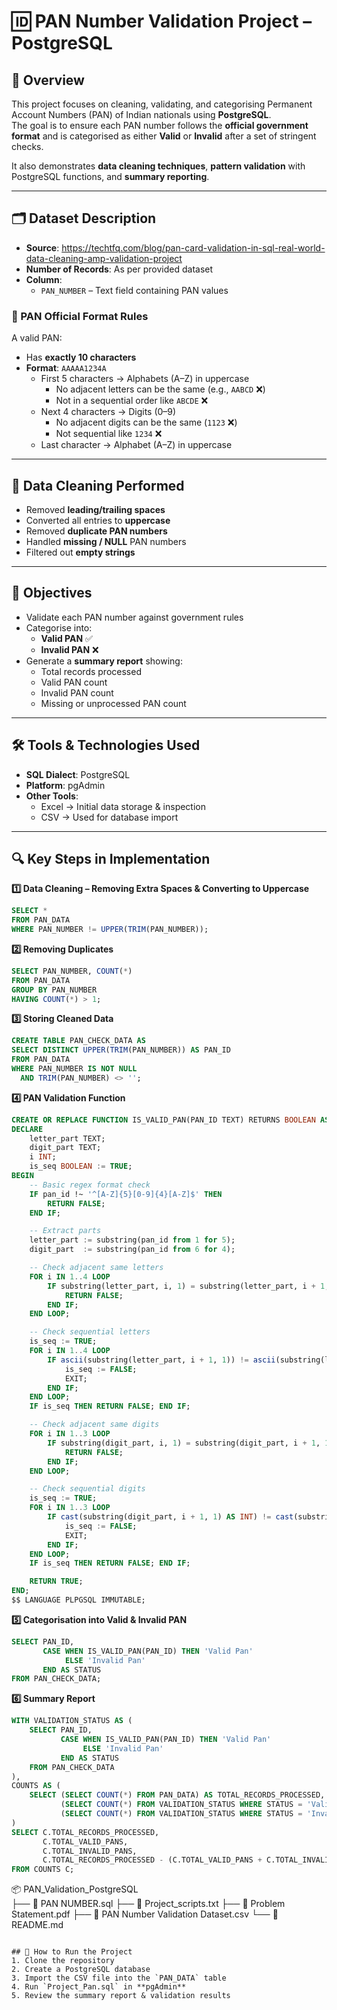 # 🆔 PAN Number Validation Project – PostgreSQL  
## 📖 Overview  
This project focuses on cleaning, validating, and categorising Permanent Account Numbers (PAN) of Indian nationals using **PostgreSQL**.  
The goal is to ensure each PAN number follows the **official government format** and is categorised as either **Valid** or **Invalid** after a set of stringent checks.  

It also demonstrates **data cleaning techniques**, **pattern validation** with PostgreSQL functions, and **summary reporting**.

---

## 🗂️ Dataset Description  
- **Source**: https://techtfq.com/blog/pan-card-validation-in-sql-real-world-data-cleaning-amp-validation-project
- **Number of Records**: As per provided dataset  
- **Column**:  
  - `PAN_NUMBER` – Text field containing PAN values  

### 📌 PAN Official Format Rules
A valid PAN:  
- Has **exactly 10 characters**  
- **Format**: `AAAAA1234A`  
  - First 5 characters → Alphabets (A–Z) in uppercase  
    - No adjacent letters can be the same (e.g., `AABCD` ❌)  
    - Not in a sequential order like `ABCDE` ❌  
  - Next 4 characters → Digits (0–9)  
    - No adjacent digits can be the same (`1123` ❌)  
    - Not sequential like `1234` ❌  
  - Last character → Alphabet (A–Z) in uppercase  

---

## 🧹 Data Cleaning Performed  
- Removed **leading/trailing spaces**  
- Converted all entries to **uppercase**  
- Removed **duplicate PAN numbers**  
- Handled **missing / NULL** PAN numbers  
- Filtered out **empty strings**  

---

## 🎯 Objectives  
- Validate each PAN number against government rules  
- Categorise into:
  - **Valid PAN** ✅  
  - **Invalid PAN** ❌  
- Generate a **summary report** showing:  
  - Total records processed  
  - Valid PAN count  
  - Invalid PAN count  
  - Missing or unprocessed PAN count  

---

## 🛠️ Tools & Technologies Used  
- **SQL Dialect**: PostgreSQL  
- **Platform**: pgAdmin  
- **Other Tools**:  
  - Excel → Initial data storage & inspection  
  - CSV → Used for database import  

---

## 🔍 Key Steps in Implementation  

**1️⃣ Data Cleaning – Removing Extra Spaces & Converting to Uppercase**  
```sql
SELECT *
FROM PAN_DATA
WHERE PAN_NUMBER != UPPER(TRIM(PAN_NUMBER));
```

**2️⃣ Removing Duplicates**  
```sql
SELECT PAN_NUMBER, COUNT(*)
FROM PAN_DATA
GROUP BY PAN_NUMBER
HAVING COUNT(*) > 1;
```

**3️⃣ Storing Cleaned Data**  
```sql
CREATE TABLE PAN_CHECK_DATA AS
SELECT DISTINCT UPPER(TRIM(PAN_NUMBER)) AS PAN_ID
FROM PAN_DATA
WHERE PAN_NUMBER IS NOT NULL
  AND TRIM(PAN_NUMBER) <> '';
```

**4️⃣ PAN Validation Function**  
```sql
CREATE OR REPLACE FUNCTION IS_VALID_PAN(PAN_ID TEXT) RETURNS BOOLEAN AS $$
DECLARE
    letter_part TEXT;
    digit_part TEXT;
    i INT;
    is_seq BOOLEAN := TRUE;
BEGIN
    -- Basic regex format check
    IF pan_id !~ '^[A-Z]{5}[0-9]{4}[A-Z]$' THEN
        RETURN FALSE;
    END IF;

    -- Extract parts
    letter_part := substring(pan_id from 1 for 5);
    digit_part  := substring(pan_id from 6 for 4);

    -- Check adjacent same letters
    FOR i IN 1..4 LOOP
        IF substring(letter_part, i, 1) = substring(letter_part, i + 1, 1) THEN
            RETURN FALSE;
        END IF;
    END LOOP;

    -- Check sequential letters
    is_seq := TRUE;
    FOR i IN 1..4 LOOP
        IF ascii(substring(letter_part, i + 1, 1)) != ascii(substring(letter_part, i, 1)) + 1 THEN
            is_seq := FALSE;
            EXIT;
        END IF;
    END LOOP;
    IF is_seq THEN RETURN FALSE; END IF;

    -- Check adjacent same digits
    FOR i IN 1..3 LOOP
        IF substring(digit_part, i, 1) = substring(digit_part, i + 1, 1) THEN
            RETURN FALSE;
        END IF;
    END LOOP;

    -- Check sequential digits
    is_seq := TRUE;
    FOR i IN 1..3 LOOP
        IF cast(substring(digit_part, i + 1, 1) AS INT) != cast(substring(digit_part, i, 1) AS INT) + 1 THEN
            is_seq := FALSE;
            EXIT;
        END IF;
    END LOOP;
    IF is_seq THEN RETURN FALSE; END IF;

    RETURN TRUE;
END;
$$ LANGUAGE PLPGSQL IMMUTABLE;
```

**5️⃣ Categorisation into Valid & Invalid PAN**  
```sql
SELECT PAN_ID,
       CASE WHEN IS_VALID_PAN(PAN_ID) THEN 'Valid Pan'
            ELSE 'Invalid Pan'
       END AS STATUS
FROM PAN_CHECK_DATA;
```

**6️⃣ Summary Report**  
```sql
WITH VALIDATION_STATUS AS (
    SELECT PAN_ID,
           CASE WHEN IS_VALID_PAN(PAN_ID) THEN 'Valid Pan'
                ELSE 'Invalid Pan'
           END AS STATUS
    FROM PAN_CHECK_DATA
),
COUNTS AS (
    SELECT (SELECT COUNT(*) FROM PAN_DATA) AS TOTAL_RECORDS_PROCESSED,
           (SELECT COUNT(*) FROM VALIDATION_STATUS WHERE STATUS = 'Valid Pan') AS TOTAL_VALID_PANS,
           (SELECT COUNT(*) FROM VALIDATION_STATUS WHERE STATUS = 'Invalid Pan') AS TOTAL_INVALID_PANS
)
SELECT C.TOTAL_RECORDS_PROCESSED,
       C.TOTAL_VALID_PANS,
       C.TOTAL_INVALID_PANS,
       C.TOTAL_RECORDS_PROCESSED - (C.TOTAL_VALID_PANS + C.TOTAL_INVALID_PANS) AS MISSING_OR_UNPROCESSED
FROM COUNTS C;
```
📦 PAN_Validation_PostgreSQL  
├── 📄 PAN NUMBER.sql
├── 📄 Project_scripts.txt
├── 📄 Problem Statement.pdf 
├── 📄 PAN Number Validation Dataset.csv 
└── 📜 README.md  
```

## 🚀 How to Run the Project  
1. Clone the repository  
2. Create a PostgreSQL database  
3. Import the CSV file into the `PAN_DATA` table  
4. Run `Project_Pan.sql` in **pgAdmin**  
5. Review the summary report & validation results  

